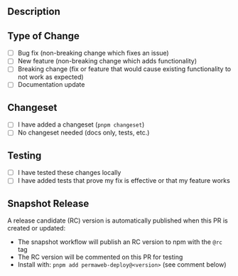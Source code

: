 ## Description

<!-- Describe your changes in detail -->

## Type of Change

- [ ] Bug fix (non-breaking change which fixes an issue)
- [ ] New feature (non-breaking change which adds functionality)
- [ ] Breaking change (fix or feature that would cause existing functionality to not work as expected)
- [ ] Documentation update

## Changeset

- [ ] I have added a changeset (`pnpm changeset`)
- [ ] No changeset needed (docs only, tests, etc.)

## Testing

- [ ] I have tested these changes locally
- [ ] I have added tests that prove my fix is effective or that my feature works

## Snapshot Release

A release candidate (RC) version is automatically published when this PR is created or updated:

- The snapshot workflow will publish an RC version to npm with the `@rc` tag
- The RC version will be commented on this PR for testing
- Install with: `pnpm add permaweb-deploy@<version>` (see comment below)
